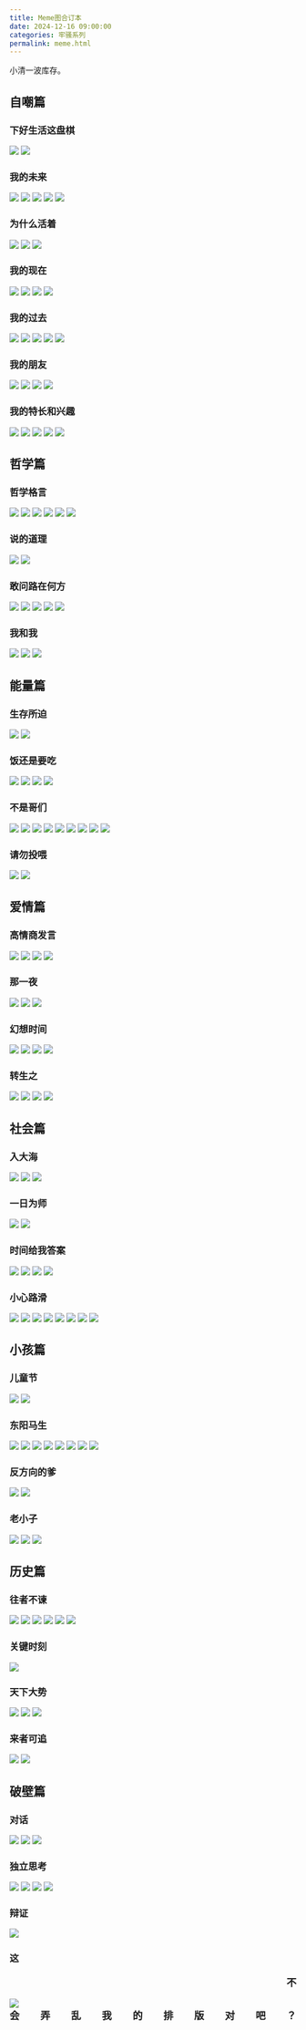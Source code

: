 ```yaml
---
title: Meme图合订本
date: 2024-12-16 09:00:00
categories: 牢骚系列
permalink: meme.html
---
```


小清一波库存。

<script>
document.addEventListener('DOMContentLoaded', function() {
    let imgElements = document.querySelectorAll('img');
    let post_meta = document.querySelector('.post-meta');
        
    let meme_count = post_meta.children[3];
    meme_count.title = "MEME图数：";
    let word_icon = meme_count.querySelector('i.far.fa-file-word');
    word_icon.classList.replace('fa-file-word', "fa-images");
    meme_count.children[1].innerText = "MEME图数：";
    meme_count.children[2].innerText = imgElements.length;

    let read_time = post_meta.children[4];
    let clock_icon = read_time.querySelector('i.far.fa-clock');
    clock_icon.classList.replace('fa-clock', "fa-smile");
    read_time.children[2].innerText = "随你";
});
</script>

## 自嘲篇

### 下好生活这盘棋

<img src="/blog/images/meme/我不会下国际象棋.webp">
<img src="/blog/images/meme/下大棋.webp">

### 我的未来

<img src="/blog/images/meme/我的未来全是禁止通行.webp">
<img src="/blog/images/meme/没有转角的人生.webp">
<img src="/blog/images/meme/找不到出路的魔方脸.webp">
<img src="/blog/images/meme/收集大半辈子表情包.webp">
<img src="/blog/images/meme/100级的一事无成.webp">

### 为什么活着

<img src="/blog/images/meme/为什么活.webp">
<img src="/blog/images/meme/号卖不掉.webp">
<img src="/blog/images/meme/了不起.webp">

### 我的现在

<img src="/blog/images/meme/无信号.webp">
<img src="/blog/images/meme/不想麻烦别人的你.webp">
<img src="/blog/images/meme/平常的痛苦.webp">
<img src="/blog/images/meme/灵魂永远昂首挺胸.webp">

### 我的过去

<img src="/blog/images/meme/内向仔的一生.webp">
<img src="/blog/images/meme/从刚出生说起.webp">
<img src="/blog/images/meme/改变与得过且过.webp">
<img src="/blog/images/meme/懒惰与创意.webp">
<img src="/blog/images/meme/内向者联合起来.webp">

### 我的朋友

<img src="/blog/images/meme/双人游戏.webp">
<img src="/blog/images/meme/身份证掉了.webp">
<img src="/blog/images/meme/和我做朋友能得到的好处.webp">
<img src="/blog/images/meme/WHO关心你.webp">

### 我的特长和兴趣

<img src="/blog/images/meme/我的画笔和颜料.webp">
<img src="/blog/images/meme/超级摇滚迷.webp">
<img src="/blog/images/meme/做一个对社会有副作用的人.webp">
<img src="/blog/images/meme/鲁南精神.webp">
<img src="/blog/images/meme/最讨厌懒人.webp">

## 哲学篇

### 哲学格言

<img src="/blog/images/meme/过去和未来不存在.webp">
<img src="/blog/images/meme/金鱼骑哪种自行车.webp">
<img src="/blog/images/meme/未加反思的判断不可信.webp">
<img src="/blog/images/meme/哲学格言生成器.webp">
<img src="/blog/images/meme/自找的.webp">
<img src="/blog/images/meme/朋友像雪花.webp">

### 说的道理

<img src="/blog/images/meme/不是浪费时间.webp">
<img src="/blog/images/meme/一辈子不关心哲学.webp">

### 敢问路在何方

<img src="/blog/images/meme/事儿在哪.webp">
<img src="/blog/images/meme/罗马空军基地.webp">
<img src="/blog/images/meme/关上了一扇门.webp">
<img src="/blog/images/meme/开门见山.webp">
<img src="/blog/images/meme/走路.webp">

### 我和我

<img src="/blog/images/meme/平凡的世界.webp">
<img src="/blog/images/meme/无症状快乐.webp">
<img src="/blog/images/meme/白鸟过河滩.webp">

## 能量篇

### 生存所迫

<img src="/blog/images/meme/蒜泥猫.webp">
<img src="/blog/images/meme/芬达海.webp">

### 饭还是要吃

<img src="/blog/images/meme/禅尼丝空腹.webp">
<img src="/blog/images/meme/线粒体.webp">
<img src="/blog/images/meme/闸机.webp">
<img src="/blog/images/meme/医生远离我.webp">

### 不是哥们

<img src="/blog/images/meme/生日快乐.webp">
<img src="/blog/images/meme/害羞死了.webp">
<img src="/blog/images/meme/番茄炒你儿子.webp">
<img src="/blog/images/meme/不不不是是是.webp">
<img src="/blog/images/meme/是不是哥们.webp">
<img src="/blog/images/meme/非也兄台.webp">
<img src="/blog/images/meme/虾射手.webp">
<img src="/blog/images/meme/如此包装.webp">
<img src="/blog/images/meme/虾转.webp">

### 请勿投喂

<img src="/blog/images/meme/海鸥为我停留吧.webp">
<img src="/blog/images/meme/请勿投喂.webp">

## 爱情篇

### 高情商发言

<img src="/blog/images/meme/暖她一整天.webp">
<img src="/blog/images/meme/甜上心尖.webp">
<img src="/blog/images/meme/好多了.webp">
<img src="/blog/images/meme/毕姥爷的说话之道.webp">

### 那一夜

<img src="/blog/images/meme/那一夜.webp">
<img src="/blog/images/meme/我接了.webp">
<img src="/blog/images/meme/25个未接电话.webp">

### 幻想时间

<img src="/blog/images/meme/眉眼弯弯.webp">
<img src="/blog/images/meme/白铅笔.webp">
<img src="/blog/images/meme/合适的人.webp">
<img src="/blog/images/meme/注定孤独一生.webp">

### 转生之

<img src="/blog/images/meme/半人马.webp">
<img src="/blog/images/meme/小光板.webp">
<img src="/blog/images/meme/撞大运.webp">
<img src="/blog/images/meme/漫画是假的.webp">

## 社会篇

### 入大海

<img src="/blog/images/meme/打工不仅能致富.webp">
<img src="/blog/images/meme/一条船.webp">
<img src="/blog/images/meme/猫猫碰拳.webp">

### 一日为师

<img src="/blog/images/meme/师傅你是做什么工作的.webp">
<img src="/blog/images/meme/猫猫工作.webp">

### 时间给我答案

<img src="/blog/images/meme/时间到了.webp">
<img src="/blog/images/meme/生活点滴.webp">
<img src="/blog/images/meme/喜欢星期五.webp">
<img src="/blog/images/meme/一周.webp">

### 小心路滑

<img src="/blog/images/meme/小心地滑.webp">
<img src="/blog/images/meme/滑.webp">
<img src="/blog/images/meme/SB110.webp">
<img src="/blog/images/meme/蓝移.webp">
<img src="/blog/images/meme/一看二慢三通过.webp">
<img src="/blog/images/meme/谁让你开得那么快.webp">
<img src="/blog/images/meme/烧.webp">
<img src="/blog/images/meme/灭烟台.webp">

## 小孩篇

### 儿童节

<img src="/blog/images/meme/超人.webp">
<img src="/blog/images/meme/转盘.webp">

### 东阳马生

<img src="/blog/images/meme/田忌赛马.webp">
<img src="/blog/images/meme/余幼时即厌学.webp">
<img src="/blog/images/meme/考试一点也不难.webp">
<img src="/blog/images/meme/写12个解.webp">
<img src="/blog/images/meme/水下无法呼吸.webp">
<img src="/blog/images/meme/大括号.webp">
<img src="/blog/images/meme/青龙帮.webp">
<img src="/blog/images/meme/江湖义气.webp">

### 反方向的爹

<img src="/blog/images/meme/到了我这个年纪.webp">
<img src="/blog/images/meme/梳了最帅的发型.webp">

### 老小子

<img src="/blog/images/meme/好吃就行.jpg">
<img src="/blog/images/meme/打BOOS.webp">
<img src="/blog/images/meme/年龄真的大了.webp">

## 历史篇

### 往者不谏

<img src="/blog/images/meme/现在的小孩.webp">
<img src="/blog/images/meme/重力.webp">
<img src="/blog/images/meme/摩托车.webp">
<img src="/blog/images/meme/抑郁症.webp">
<img src="/blog/images/meme/垃圾桶.webp">
<img src="/blog/images/meme/弓箭.webp">

### 关键时刻

<img src="/blog/images/meme/关键时刻.webp">

### 天下大势

<img src="/blog/images/meme/眼泪的成分.webp">
<img src="/blog/images/meme/祖上都是富人.webp">
<img src="/blog/images/meme/我爱我家.webp">

### 来者可追

<img src="/blog/images/meme/分支.webp">
<img src="/blog/images/meme/王八蛋.webp">

## 破壁篇

### 对话

<img src="/blog/images/meme/互联网的尽头.webp">
<img src="/blog/images/meme/给你薯条.webp">
<img src="/blog/images/meme/笑容.webp">

### 独立思考

<img src="/blog/images/meme/没人知道你是一条狗.webp">
<img src="/blog/images/meme/字幕没有加描边.webp">
<img src="/blog/images/meme/摆拍.webp">
<img src="/blog/images/meme/大熊猫吃火锅.webp">

### 辩证

<img src="/blog/images/meme/墨菲定律.webp">

### 这

<p style="text-align:right;font-size:1.25em;font-weight:bold;">不</p>
<img src="/blog/images/meme/排版.webp">
<style>
.demo{
    display:-webkit-box;
    display:-webkit-flex;
    display:-ms-flexbox;
    display:flex;
    -webkit-box-pack:justify;
    -webkit-justify-content:space-between;
    -ms-flex-pack:justify;
    justify-content:space-between;
    font-size:1.25em;
    font-weight:bold;
}
</style>
<div class="demo">会<p></p>弄<p></p>乱<p></p>我<p></p>的<p></p>排<p></p>版<p></p>对<p></p>吧<p></p>？</div>
